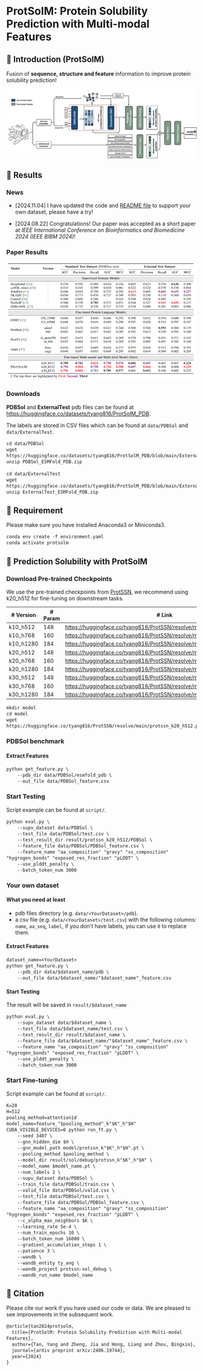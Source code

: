 # ProtSolM: Protein Solubility Prediction with Multi-modal Features

## 🚀 Introduction (ProtSolM)

Fusion of **sequence, structure and feature** information to improve protein solubility prediction!

<img src="img/architecture.png" alt="architecture">

## 📑 Results

### News

- [2024.11.04] I have updated the code and [README file](https://github.com/tyang816/ProtSolM?tab=readme-ov-file#your-own-dataset) to support your own dataset, please have a try!

- [2024.08.22] Congratulations! Our paper was accepted as a short paper at *IEEE International Conference on Bioinformatics and Biomedicine 2024 (IEEE BIBM 2024)*!

### Paper Results

<img src="img/result.png" alt="result">

### Downloads

**PDBSol** and **ExternalTest** pdb files can be found at https://huggingface.co/datasets/tyang816/ProtSolM_PDB.

The labels are stored in CSV files which can be found at `data/PDBSol` and `data/ExternalTest`.

```shell
cd data/PDBSol
wget https://huggingface.co/datasets/tyang816/ProtSolM_PDB/blob/main/ExternalTest_ESMFold_PDB.zip
unzip PDBSol_ESMFold_PDB.zip

cd data/ExternalTest
wget https://huggingface.co/datasets/tyang816/ProtSolM_PDB/blob/main/ExternalTest_ESMFold_PDB.zip
unzip ExternalTest_ESMFold_PDB.zip
```

## 🛫 Requirement

Please make sure you have installed Anaconda3 or Miniconda3.

```shell
conda env create -f environment.yaml
conda activate protsolm
```

## 🧬 Prediction Solubility with ProtSolM

### Download Pre-trained Checkpoints

We use the pre-trained checkpoints from [ProtSSN](https://github.com/tyang816/ProtSSN), we recommend using k20_h512 for fine-tuning on downstream tasks.

| # Version | # Param | # Link                                                       |
| --------- | ------- | ------------------------------------------------------------ |
| k10_h512  | 148     | https://huggingface.co/tyang816/ProtSSN/resolve/main/protssn_k10_h512.pt |
| k10_h768  | 160     | https://huggingface.co/tyang816/ProtSSN/resolve/main/protssn_k10_h768.pt |
| k10_h1280 | 184     | https://huggingface.co/tyang816/ProtSSN/resolve/main/protssn_k10_h1280.pt |
| k20_h512  | 148     | https://huggingface.co/tyang816/ProtSSN/resolve/main/protssn_k20_h512.pt |
| k20_h768  | 160     | https://huggingface.co/tyang816/ProtSSN/resolve/main/protssn_k20_h768.pt |
| k20_h1280 | 184     | https://huggingface.co/tyang816/ProtSSN/resolve/main/protssn_k20_h1280.pt |
| k30_h512  | 148     | https://huggingface.co/tyang816/ProtSSN/resolve/main/protssn_k30_h512.pt |
| k30_h768  | 160     | https://huggingface.co/tyang816/ProtSSN/resolve/main/protssn_k30_h768.pt |
| k30_h1280 | 184     | https://huggingface.co/tyang816/ProtSSN/resolve/main/protssn_k30_h1280.pt |

```shell
mkdir model
cd model
wget https://huggingface.co/tyang816/ProtSSN/resolve/main/protssn_k20_h512.pt
```

### PDBSol benchmark

#### Extract Features

```shell
python get_feature.py \
    --pdb_dir data/PDBSol/esmfold_pdb \
    --out_file data/PDBSol_feature.csv
```

### Start Testing

Script example can be found at `script/`.

```shell
python eval.py \
    --supv_dataset data/PDBSol \
    --test_file data/PDBSol/test.csv \
    --test_result_dir result/protssn_k20_h512/PDBSol \
    --feature_file data/PDBSol/PDBSol_feature.csv \
    --feature_name "aa_composition" "gravy" "ss_composition" "hygrogen_bonds" "exposed_res_fraction" "pLDDT" \
    --use_plddt_penalty \
    --batch_token_num 3000
```

### Your own dataset

#### What you need at least

- pdb files directory (e.g. `data/<YourDataset>/pdb`).
- a csv file (e.g. `data/<YourDataset>/test.csv`) with the following columns: `name`, `aa_seq`, `label`, if you don't have labels, you can use `0` to replace them.

#### Extract Features

```shell
dataset_name=<YourDataset>
python get_feature.py \
    --pdb_dir data/$dataset_name/pdb \
    --out_file data/$dataset_name/"$dataset_name"_feature.csv
```

#### Start Testing

The result will be saved in `result/$dataset_name`

```shell
python eval.py \
    --supv_dataset data/$dataset_name \
    --test_file data/$dataset_name/test.csv \
    --test_result_dir result/$dataset_name \
    --feature_file data/$dataset_name/"$dataset_name"_feature.csv \
    --feature_name "aa_composition" "gravy" "ss_composition" "hygrogen_bonds" "exposed_res_fraction" "pLDDT" \
    --use_plddt_penalty \
    --batch_token_num 3000
```

### Start Fine-tuning

Script example can be found at `script/`.

```shell
K=20
H=512
pooling_method=attention1d
model_name=feature_"$pooling_method"_k"$K"_h"$H"
CUDA_VISIBLE_DEVICES=0 python run_ft.py \
    --seed 3407 \
    --gnn_hidden_dim $H \
    --gnn_model_path model/protssn_k"$K"_h"$H".pt \
    --pooling_method $pooling_method \
    --model_dir result/sol/debug/protssn_k"$K"_h"$H" \
    --model_name $model_name.pt \
    --num_labels 2 \
    --supv_dataset data/PDBSol \
    --train_file data/PDBSol/train.csv \
    --valid_file data/PDBSol/valid.csv \
    --test_file data/PDBSol/test.csv \
    --feature_file data/PDBSol/PDBSol_feature.csv \
    --feature_name "aa_composition" "gravy" "ss_composition" "hygrogen_bonds" "exposed_res_fraction" "pLDDT" \
    --c_alpha_max_neighbors $K \
    --learning_rate 5e-4 \
    --num_train_epochs 10 \
    --batch_token_num 16000 \
    --gradient_accumulation_steps 1 \
    --patience 3 \
    --wandb \
    --wandb_entity ty_ang \
    --wandb_project protssn-sol_debug \
    --wandb_run_name $model_name
```

## 🙌 Citation

Please cite our work if you have used our code or data. We are pleased to see improvements in the subsequent work.

```
@article{tan2024protsolm,
  title={ProtSolM: Protein Solubility Prediction with Multi-modal Features},
  author={Tan, Yang and Zheng, Jia and Hong, Liang and Zhou, Bingxin},
  journal={arXiv preprint arXiv:2406.19744},
  year={2024}
}
```